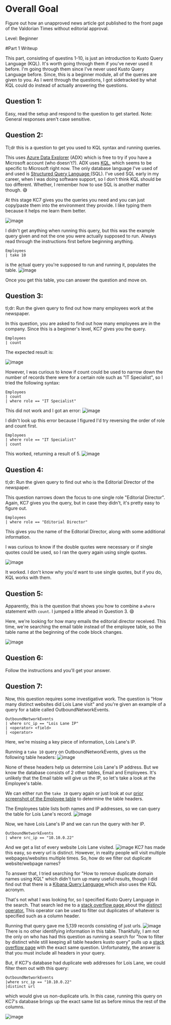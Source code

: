# Overall Goal
Figure out how an unapproved news article got published to the front page of the Valdorian Times without editorial approval.

Level: Beginner

#Part 1 Writeup 

This part, consisting of questins 1-10, is just an introduction to Kusto Query Language (KQL). It's worth going through them if you've never used it before. I'm going through them since I've never used Kusto Query Language before. Since, this is a beginner module, all of the queries are given to you. As I went through the questions, I got sidetracked by what KQL could do instead of actually answering the questions. 

## Question 1:
Easy, read the setup and respond to the question to get started. Note: General responses aren't case sensitive.

## Question 2:
Tl;dr this is a question to get you used to KQL syntax and running queries.

This uses [Azure Data Explorer](https://dataexplorer.azure.com/publicfreecluster) (ADX) which is free to try if you have a Microsoft account (who doesn't?). ADX uses [KQL](https://learn.microsoft.com/en-us/kusto/query/?view=microsoft-fabric), which seems to be specific to Microsoft right now. The only database language I've used of and used is [Structured Query Language ](https://en.wikipedia.org/wiki/SQL?oldformat=true)(SQL). I've used SQL early in my career, when I was doing software support, so I don't think KQL should be too different. Whether, I remember how to use SQL is another matter though. 😅

At this stage KC7 gives you the queries you need and you can just copy/paste them into the environment they provide. I like typing them because it helps me learn them better. 

![image](https://github.com/user-attachments/assets/d132267a-8b4e-4bf3-b3ce-796035de3f98)

I didn't get anything when running this query, but this was the example query given and not the one you were actually supposed to run. Always read through the instructions first before beginning anything.

```
Employees 
| take 10 
```
is the actual query you're supposed to run and running it, populates the table.
![image](https://github.com/user-attachments/assets/e5ec0751-71be-4a72-bfcd-87468d19f6d7)

Once you get this table, you can answer the question and move on. 

## Question 3:

tl;dr: Run the given query to find out how many employees work at the newspaper.

In this question, you are asked to find out how many employees are in the company. Since this is a beginner's level, KC7 gives you the query. 

```
Employees
| count
```

The expected result is:

![image](https://github.com/user-attachments/assets/9f6717fe-3107-4f5c-99d7-f27cf378abcb)

However, I was curious to know if count could be used to narrow down the number of records there were for a certain role such as "IT Specialist", so I tried the following syntax:

```
Employees
| count
| where role == "IT Specialist"
```
This did not work and I got an error:
![image](https://github.com/user-attachments/assets/3051633a-3125-4f63-98e8-8a857e1c3157)

I didn't look up this error because I figured I'd try reversing the order of role and count first. 

```
Employees 
| where role == "IT Specialist"
| count
```
This worked, returning a result of 5. 
![image](https://github.com/user-attachments/assets/89e3fb12-b6bf-4955-b2f4-84ad6c255fd9)

## Question 4:

tl;dr: Run the given query to find out who is the Editorial Director of the newspaper.

This question narrows down the focus to one single role "Editorial Director". 
Again, KC7 gives you the query, but in case they didn't, it's pretty easy to figure out. 

```
Employees
| where role == "Editorial Director"
```
This gives you the name of the Editorial Director, along with some additional information. 

I was curious to know if the double quotes were necessary or if single quotes could be used, so I ran the query again using single quotes. 

![image](https://github.com/user-attachments/assets/7b2c4762-ce51-4086-90be-b0ab05d7de84)

It worked. I don't know why you'd want to use single quotes, but if you do, KQL works with them. 

## Question 5:

Apparently, this is the question that shows you how to combine a ```where``` statement with ```count```. I jumped a little ahead in Question 3. 😄

Here, we're looking for how many emails the editorial director received. This time, we're searching the email table instead of the employee table, so the table name at the beginning of the code block changes. 

![image](https://github.com/user-attachments/assets/77db506a-3aa0-42dd-91fd-ac7706af1717)

## Question 6:

Follow the instructions and you'll get your answer. 

## Question 7:

Now, this question requires some investigative work. The question is "How many distinct websites did Lois Lane visit" and you're given an example of a query for a table called OutboundNetworkEvents. 

```
OutboundNetworkEvents
| where src_ip == "Lois Lane IP"
| <operator> <field>
| <operator>
```
Here, we're missing a key piece of information, Lois Lane's IP. 

Running a `take 10` query on OutboundNetworkEvents, gives us the following table headers:
![image](https://github.com/user-attachments/assets/6385e2c2-16a0-4058-81ee-0f4925ba164a)

None of these headers help us determine Lois Lane's IP address. But we know the database consists of 2 other tables, Email and Employees. It's unlikely that the Email table will give us the IP, so let's take a look at the Employee's table. 

We can either run the `take 10` query again or just look at our [prior screenshot of the Employee table](https://github.com/user-attachments/assets/d132267a-8b4e-4bf3-b3ce-796035de3f98) to determine the table headers. 

The Employees table lists both names and IP addresses, so we can query the table for Lois Lane's record. 
![image](https://github.com/user-attachments/assets/df8ff968-6873-4b41-94a2-e3997602a2f7)

Now, we have Lois Lane's IP and we can run the query with her IP. 

```
OutboundNetworkEvents
| where src_ip == "10.10.0.22"
```
And we get a list of every website Lois Lane visited. 
![image](https://github.com/user-attachments/assets/f11a361b-600e-4fda-8043-ad1ed5f8bd8d)
KC7 has made this easy, so every url is distinct. However, in reality people will visit multiple webpages/websites multiple times. So, how do we filter out duplicate website/webpage names?

To answer that, I tried searching for "How to remove duplicate domain names using KQL" which didn't turn up many useful results, though I did find out that there is a [Kibana Query Language ](https://www.elastic.co/guide/en/kibana/current/kuery-query.html)which also uses the KQL acronym. 

That's not what I was looking for, so I specified Kusto Query Language in the search. That search led me to a [stack overflow page ](https://stackoverflow.com/questions/78384416/how-to-remove-duplicates-in-kusto-query-language)about the [distinct operator.](https://learn.microsoft.com/en-us/kusto/query/distinct-operator?view=microsoft-fabric) This operator can be used to filter out duplicates of whatever is specified such as a column header. 

Running that query gave me 5,139 records consisting of just urls. 
![image](https://github.com/user-attachments/assets/4c29422d-e082-4114-88c0-a74491dbdbed)
There is no other identifying information in this table. Thankfully, I am not the only on who has had this question as running a search for "how to filter by distinct while still keeping all table headers kusto query" pulls up a [stack overflow page](https://stackoverflow.com/questions/67077241/obtaining-all-values-from-a-table-but-with-distinct-runid) with the exact same question. Unfortunately, the answer is that you must include all headers in your query. 

But, if KC7's database had duplicate web addresses for Lois Lane, we could filter them out with this query:
```
OutboundNetworkEvents
|where src_ip == "10.10.0.22"
|distinct url
```
which would give us non-duplicate urls. In this case, running this query on KC7's database brings up the exact same list as before minus the rest of the columns. 

![image](https://github.com/user-attachments/assets/822f1125-7df6-477e-a029-2f22a3a6df2d)









